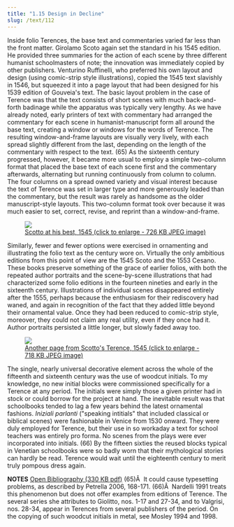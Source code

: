 ```yaml
---
title: "1.15 Design in Decline"
slug: /text/112
---
```

Inside folio Terences, the base text and commentaries varied far less than the front matter. Girolamo Scoto again set the standard in his 1545 edition. He provided three summaries for the action of each scene by three different humanist schoolmasters of note; the innovation was immediately copied by other publishers. Venturino Ruffinelli, who preferred his own layout and design (using comic-strip style illustrations), copied the 1545 text slavishly in 1546, but squeezed it into a page layout that had been designed for his 1539 edition of Gouveia's text. The basic layout problem in the case of Terence was that the text consists of short scenes with much back-and-forth badinage while the apparatus was typically very lengthy. As we have already noted, early printers of text with commentary had arranged the commentary for each scene in humanist-manuscript form all around the base text, creating a window or windows for the words of Terence. The resulting window-and-frame layouts are visually very lively, with each spread slightly different from the last, depending on the length of the commentary with respect to the text. (65) As the sixteenth century progressed, however, it became more usual to employ a simple two-column format that placed the base text of each scene first and the commentary afterwards, alternating but running continuously from column to column. The four columns on a spread owned variety and visual interest because the text of Terence was set in larger type and more generously leaded than the commentary, but the result was rarely as handsome as the older manuscript-style layouts. This two-column format took over because it was much easier to set, correct, revise, and reprint than a window-and-frame.
<p style="text-align: center;"></p>


<figure class="mkdn-figure">
    <a href="images_full/1.00_Chapter_One/HFS_112.04.jpg" class="mkdn-image-link">
    <img class="mkdn-image" src="images_full/1.00_Chapter_One/HFS_112.04.jpg" />
    <figcaption class="mkdn-figcaption">Scotto at his best, 1545 (click to enlarge - 726 KB JPEG image)</figcaption>
    </a>
</figure>

Similarly, fewer and fewer options were exercised in ornamenting and illustrating the folio text as the century wore on. Virtually the only ambitious editions from this point of view are the 1545 Scoto and the 1553 Cesano. These books preserve something of the grace of earlier folios, with both the repeated author portraits and the scene-by-scene illustrations that had characterized some folio editions in the fourteen nineties and early in the sixteenth century. Illustrations of individual scenes disappeared entirely after the 1555, perhaps because the enthusiasm for their rediscovery had waned, and again in recognition of the fact that they added little beyond their ornamental value. Once they had been reduced to comic-strip style, moreover, they could not claim any real utility, even if they once had it. Author portraits persisted a little longer, but slowly faded away too.
<p style="text-align: center;"></p>


<figure class="mkdn-figure">
    <a href="images_full/1.00_Chapter_One/HFS_112.05.jpg" class="mkdn-image-link">
    <img class="mkdn-image" src="images_full/1.00_Chapter_One/HFS_112.05.jpg" />
    <figcaption class="mkdn-figcaption">Another page from Scotto's Terence, 1545 (click to enlarge - 718 KB JPEG image)</figcaption>
    </a>
</figure>

The single, nearly universal decorative element across the whole of the fifteenth and sixteenth century was the use of woodcut initials. To my knowledge, no new initial blocks were commissioned specifically for a Terence at any period. The initials were simply those a given printer had in stock or could borrow for the project at hand. The inevitable result was that schoolbooks tended to lag a few years behind the latest ornamental fashions. <em>Iniziali parlanti</em> ("speaking intitials" that included classical or biblical scenes) were fashionable in Venice from 1530 onward. They were duly employed for Terence, but their use in so workaday a text for school teachers was entirely pro forma. No scenes from the plays were ever incorporated into initials. (66) By the fifteen sixties the reused blocks typical in Venetian schoolbooks were so badly worn that their mythological stories can hardly be read. Terence would wait until the eighteenth century to merit truly pompous dress again.

<strong>NOTES</strong>
<a href="http://www.humanismforsale.org/bibliography.pdf" target="new">Open Bibliography (330 KB pdf)</a>
(65)Â  It could cause typesetting problems, as described by Petrella 2006, 168-171.
(66)Â  Nardelli 1991 treats this phenomenon but does not offer examples from editions of Terence. The several series she attributes to Giolitto, nos. 1-17 and 27-34, and to Valgrisi, nos. 28-34, appear in Terences from several publishers of the period. On the copying of such woodcut initials in metal, see Mosley 1994 and 1998.
